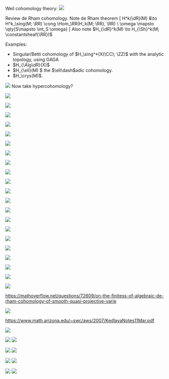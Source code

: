 Weil cohomology theory:
![](../../attachments/Pasted%20image%2020210704000947.png)

Review de Rham cohomology.
Note de Rham theorem
\[
H^k(\dR)(M) &\to H^k_\sing(M; \RR) \cong \Hom_\RR(H_k(M; \RR), \RR) \\
\omega \mapsto \qty{S\mapsto \int_S \omega}
\]
Also note $H_{\dR}^k(M) \to H_{\Sh}^k(M; \constantsheaf{\RR})$

Examples:

- Singular/Betti cohomology of $H_\sing^*(X(\CC); \ZZ)$ with the analytic topology, using GAGA
- $H_{\Alg\dR}(X)$
- $H_{\ell}(M) $ the $\ell\dash$adic cohomology.
- $H_\crys(M)$.

![](../../attachments/Pasted%20image%2020210704002649.png)
Now take hypercohomology?

![](../../attachments/Pasted%20image%2020210704010047.png)

![](../../attachments/Pasted%20image%2020210704010223.png)

![](../../attachments/Pasted%20image%2020210704010638.png)

![](../../attachments/Pasted%20image%2020210704010745.png)

![](../../attachments/Pasted%20image%2020210704010815.png)

![](../../attachments/Pasted%20image%2020210704010825.png)

![](../../attachments/Pasted%20image%2020210704010850.png)

![](../../attachments/Pasted%20image%2020210704010901.png)

![](../../attachments/Pasted%20image%2020210704011005.png)

![](../../attachments/Pasted%20image%2020210704011026.png)

![](../../attachments/Pasted%20image%2020210704011331.png)

![](../../attachments/Pasted%20image%2020210704011340.png)

![](../../attachments/Pasted%20image%2020210704011439.png)

![](../../attachments/Pasted%20image%2020210704011604.png)

![](../../attachments/Pasted%20image%2020210704011632.png)

![](../../attachments/Pasted%20image%2020210704011614.png)

![](../../attachments/Pasted%20image%2020210704011655.png)

![](../../attachments/Pasted%20image%2020210704011846.png)

![](../../attachments/Pasted%20image%2020210704011918.png)

![](../../attachments/Pasted%20image%2020210704012012.png)

![](../../attachments/Pasted%20image%2020210704012044.png)

https://mathoverflow.net/questions/72609/on-the-finitess-of-algebraic-de-rham-cohomology-of-smooth-quasi-projective-varie

![](../../attachments/Pasted%20image%2020210704012307.png)

https://www.math.arizona.edu/~swc/aws/2007/KedlayaNotes11Mar.pdf

![](../../attachments/Pasted%20image%2020210704012640.png)

![](../../attachments/Pasted%20image%2020210704012717.png)
![](../../attachments/Pasted%20image%2020210704012728.png)

![](../../attachments/Pasted%20image%2020210704012925.png)
![](../../attachments/Pasted%20image%2020210704012933.png)

![](../../attachments/Pasted%20image%2020210704013303.png)
![](../../attachments/Pasted%20image%2020210704013313.png)

![](../../attachments/Pasted%20image%2020210704013717.png)
![](../../attachments/Pasted%20image%2020210704013735.png)
